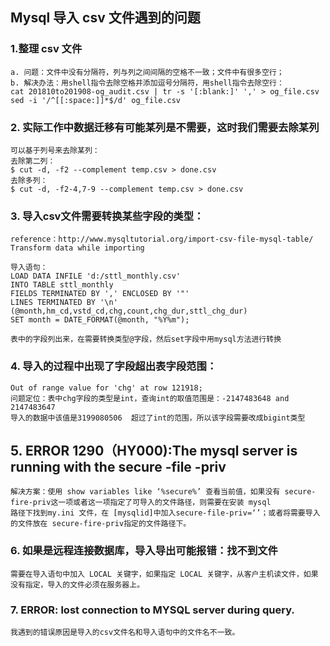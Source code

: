 ## Mysql 导入 csv 文件遇到的问题
### 1.整理 csv 文件
    a. 问题：文件中没有分隔符，列与列之间间隔的空格不一致；文件中有很多空行；
    b. 解决办法：用shell指令去除空格并添加逗号分隔符，用shell指令去除空行：
    cat 201810to201908-og_audit.csv | tr -s '[:blank:]' ',' > og_file.csv
    sed -i '/^[[:space:]]*$/d' og_file.csv

### 2. 实际工作中数据迁移有可能某列是不需要，这时我们需要去除某列
    可以基于列号来去除某列：
    去除第二列：
    $ cut -d, -f2 --complement temp.csv > done.csv
    去除多列：
    $ cut -d, -f2-4,7-9 --complement temp.csv > done.csv

### 3. 导入csv文件需要转换某些字段的类型：
    reference：http://www.mysqltutorial.org/import-csv-file-mysql-table/
    Transform data while importing
    
    导入语句：
    LOAD DATA INFILE 'd:/sttl_monthly.csv'
    INTO TABLE sttl_monthly
    FIELDS TERMINATED BY ',' ENCLOSED BY '"'
    LINES TERMINATED BY '\n'
    (@month,hm_cd,vstd_cd,chg,count,chg_dur,sttl_chg_dur)
    SET month = DATE_FORMAT(@month, "%Y%m");
    
    表中的字段列出来，在需要转换类型@字段，然后set字段中用mysql方法进行转换
    
### 4. 导入的过程中出现了字段超出表字段范围：
    Out of range value for 'chg' at row 121918;
    问题定位：表中chg字段的类型是int，查询int的取值范围是：-2147483648 and 2147483647
    导入的数据中该值是3199080506  超过了int的范围，所以该字段需要改成bigint类型

## 5. ERROR 1290（HY000):The mysql server is running with the secure -file -priv
    解决方案：使用 show variables like ‘%secure%’ 查看当前值，如果没有 secure-fire-priv这一项或者这一项指定了可导入的文件路径，则需要在安装 mysql
    路径下找到my.ini 文件，在 [mysqlid]中加入secure-file-priv=‘’；或者将需要导入的文件放在 secure-fire-priv指定的文件路径下。
### 6. 如果是远程连接数据库，导入导出可能报错：找不到文件
    需要在导入语句中加入 LOCAL 关键字，如果指定 LOCAL 关键字，从客户主机读文件，如果没有指定，导入的文件必须在服务器上。
### 7. ERROR: lost connection to MYSQL server during query.
    我遇到的错误原因是导入的csv文件名和导入语句中的文件名不一致。




